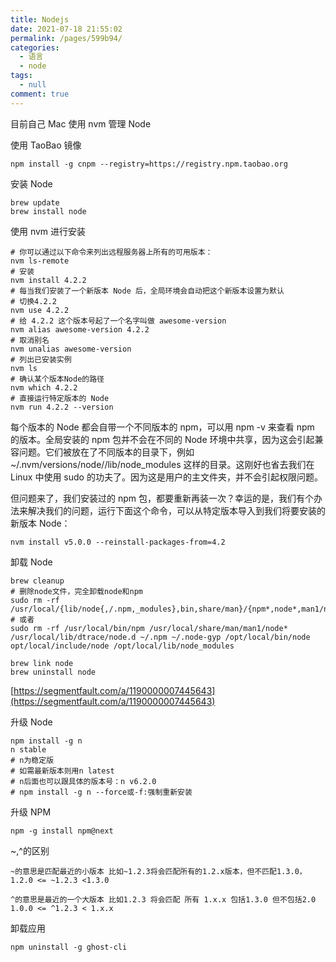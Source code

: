 ```yaml
---
title: Nodejs
date: 2021-07-18 21:55:02
permalink: /pages/599b94/
categories: 
  - 语言
  - node
tags: 
  - null
comment: true
---
```

目前自己 Mac 使用 nvm 管理 Node

使用 TaoBao 镜像

```
npm install -g cnpm --registry=https://registry.npm.taobao.org
```

安装 Node

```
brew update
brew install node
```

使用 nvm 进行安装

```
# 你可以通过以下命令来列出远程服务器上所有的可用版本：
nvm ls-remote
# 安装
nvm install 4.2.2
# 每当我们安装了一个新版本 Node 后，全局环境会自动把这个新版本设置为默认
# 切换4.2.2
nvm use 4.2.2
# 给 4.2.2 这个版本号起了一个名字叫做 awesome-version
nvm alias awesome-version 4.2.2
# 取消别名
nvm unalias awesome-version
# 列出已安装实例
nvm ls
# 确认某个版本Node的路径
nvm which 4.2.2
# 直接运行特定版本的 Node
nvm run 4.2.2 --version
```

每个版本的 Node 都会自带一个不同版本的 npm，可以用 npm -v 来查看 npm 的版本。全局安装的 npm 包并不会在不同的 Node 环境中共享，因为这会引起兼容问题。它们被放在了不同版本的目录下，例如 ~/.nvm/versions/node/<version>/lib/node_modules</version> 这样的目录。这刚好也省去我们在 Linux 中使用 sudo 的功夫了。因为这是用户的主文件夹，并不会引起权限问题。

但问题来了，我们安装过的 npm 包，都要重新再装一次？幸运的是，我们有个办法来解决我们的问题，运行下面这个命令，可以从特定版本导入到我们将要安装的新版本 Node：

```
nvm install v5.0.0 --reinstall-packages-from=4.2
```

卸载 Node

```
brew cleanup
# 删除node文件，完全卸载node和npm
sudo rm -rf /usr/local/{lib/node{,/.npm,_modules},bin,share/man}/{npm*,node*,man1/node*}
# 或者
sudo rm -rf /usr/local/bin/npm /usr/local/share/man/man1/node* /usr/local/lib/dtrace/node.d ~/.npm ~/.node-gyp /opt/local/bin/node opt/local/include/node /opt/local/lib/node_modules

brew link node
brew uninstall node
```

[https://segmentfault.com/a/1190000007445643](https://segmentfault.com/a/1190000007445643)

升级 Node

```
npm install -g n
n stable
# n为稳定版
# 如需最新版本则用n latest
# n后面也可以跟具体的版本号：n v6.2.0
# npm install -g n --force或-f:强制重新安装
```

升级 NPM

```
npm -g install npm@next
```

~,^的区别

```
~的意思是匹配最近的小版本 比如~1.2.3将会匹配所有的1.2.x版本，但不匹配1.3.0， 1.2.0 <= ~1.2.3 <1.3.0

^的意思是最近的一个大版本 比如1.2.3 将会匹配 所有 1.x.x 包括1.3.0 但不包括2.0 1.0.0 <= ^1.2.3 < 1.x.x
```

卸载应用

```
npm uninstall -g ghost-cli
```

